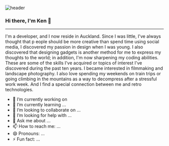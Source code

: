 ![header](https://user-images.githubusercontent.com/52772036/194210006-a6f54e07-df49-4223-9013-2282346124cd.png)


### Hi there, I'm Ken 👋
----------------------

I'm a developer, and I now reside in Auckland. Since I was little, I've always thought that p eople should be more creative than spend time using social media, I discovered my passion in design when I was young. I also discovered that designing gadgets is another method for me to express my thoughts to the world; in addition, I'm now sharpening my coding abilities. These are some of the skills I've acquired or topics of interest I've discovered during the past ten years. I became interested in filmmaking and landscape photography. I also love spending my weekends on train trips or going climbing in the mountains as a way to decompress after a stressful work week. And I find a special connection between me and retro technologies.

- 🔭 I’m currently working on 
- 🌱 I’m currently learning ...
- 👯 I’m looking to collaborate on ...
- 🤔 I’m looking for help with ...
- 💬 Ask me about ...
- 📫 How to reach me: ...
- 😄 Pronouns: ...
- ⚡ Fun fact: ...
